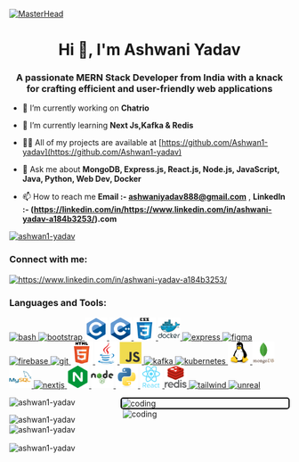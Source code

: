 [![MasterHead](https://miro.medium.com/v2/resize:fit:2000/1*-ntL3Dsvc-dJ5cLGRtSuEw.gif)](https://www.linkedin.com/in/ashwani-yadav-a184b3253/)
<h1 align="center">Hi 👋, I'm Ashwani Yadav</h1>
<h3 align="center">A passionate MERN Stack Developer from India with a knack for crafting efficient and user-friendly web applications</h3>

- 🔭 I’m currently working on **Chatrio**

- 🌱 I’m currently learning **Next Js,Kafka & Redis**

- 👨‍💻 All of my projects are available at [https://github.com/Ashwan1-yadav](https://github.com/Ashwan1-yadav)

- 💬 Ask me about **MongoDB, Express.js, React.js, Node.js, JavaScript, Java, Python, Web Dev, Docker**

- 📫 How to reach me **Email :- ashwaniyadav888@gmail.com** , **LinkedIn :- (https://linkedin.com/in/https://www.linkedin.com/in/ashwani-yadav-a184b3253/).com** 

<p align="left"> <a href="https://github.com/ryo-ma/github-profile-trophy"><img src="https://github-profile-trophy.vercel.app/?username=ashwan1-yadav" alt="ashwan1-yadav" /></a> </p>
<h3 align="left">Connect with me:</h3>
<p align="left">
<a href="https://linkedin.com/in/https://www.linkedin.com/in/ashwani-yadav-a184b3253/" target="blank"><img align="center" src="https://raw.githubusercontent.com/rahuldkjain/github-profile-readme-generator/master/src/images/icons/Social/linked-in-alt.svg" alt="https://www.linkedin.com/in/ashwani-yadav-a184b3253/" height="30" width="40" /></a>
</p>

<h3 align="left">Languages and Tools:</h3>
<p align="left"> <a href="https://www.gnu.org/software/bash/" target="_blank" rel="noreferrer"> <img src="https://logowik.com/content/uploads/images/bash-icon1720765792.logowik.com.webp" alt="bash" width="40" height="40"/> </a> <a href="https://getbootstrap.com" target="_blank" rel="noreferrer"> <img src="https://upload.wikimedia.org/wikipedia/commons/thumb/b/b2/Bootstrap_logo.svg/2560px-Bootstrap_logo.svg.png" alt="bootstrap" width="40" height="40"/> </a> <a href="https://www.cprogramming.com/" target="_blank" rel="noreferrer"> <img src="https://raw.githubusercontent.com/devicons/devicon/master/icons/c/c-original.svg" alt="c" width="40" height="40"/> </a> <a href="https://www.w3schools.com/cpp/" target="_blank" rel="noreferrer"> <img src="https://raw.githubusercontent.com/devicons/devicon/master/icons/cplusplus/cplusplus-original.svg" alt="cplusplus" width="40" height="40"/> </a> <a href="https://www.w3schools.com/css/" target="_blank" rel="noreferrer"> <img src="https://raw.githubusercontent.com/devicons/devicon/master/icons/css3/css3-original-wordmark.svg" alt="css3" width="40" height="40"/> </a> <a href="https://www.docker.com/" target="_blank" rel="noreferrer"> <img src="https://raw.githubusercontent.com/devicons/devicon/master/icons/docker/docker-original-wordmark.svg" alt="docker" width="40" height="40"/> </a> <a href="https://expressjs.com" target="_blank" rel="noreferrer"> <img src="https://w7.pngwing.com/pngs/925/447/png-transparent-express-js-node-js-javascript-mongodb-node-js-text-trademark-logo.png" alt="express" width="40" height="40"/> </a> <a href="https://www.figma.com/" target="_blank" rel="noreferrer"> <img src="https://www.vectorlogo.zone/logos/figma/figma-icon.svg" alt="figma" width="40" height="40"/> </a> <a href="https://firebase.google.com/" target="_blank" rel="noreferrer"> <img src="https://www.vectorlogo.zone/logos/firebase/firebase-icon.svg" alt="firebase" width="40" height="40"/> </a> <a href="https://git-scm.com/" target="_blank" rel="noreferrer"> <img src="https://www.vectorlogo.zone/logos/git-scm/git-scm-icon.svg" alt="git" width="40" height="40"/> </a> <a href="https://www.w3.org/html/" target="_blank" rel="noreferrer"> <img src="https://raw.githubusercontent.com/devicons/devicon/master/icons/html5/html5-original-wordmark.svg" alt="html5" width="40" height="40"/> </a> <a href="https://www.java.com" target="_blank" rel="noreferrer"> <img src="https://raw.githubusercontent.com/devicons/devicon/master/icons/java/java-original.svg" alt="java" width="40" height="40"/> </a> <a href="https://developer.mozilla.org/en-US/docs/Web/JavaScript" target="_blank" rel="noreferrer"> <img src="https://raw.githubusercontent.com/devicons/devicon/master/icons/javascript/javascript-original.svg" alt="javascript" width="40" height="40"/> </a> <a href="https://kafka.apache.org/" target="_blank" rel="noreferrer"> <img src="https://encrypted-tbn0.gstatic.com/images?q=tbn:ANd9GcSxmEh006T-YqvhSJ-8qZKiDN4aBphTKfR80Q&s" alt="kafka" width="40" height="40"/> </a> <a href="https://kubernetes.io" target="_blank" rel="noreferrer"> <img src="https://www.vectorlogo.zone/logos/kubernetes/kubernetes-icon.svg" alt="kubernetes" width="40" height="40"/> </a> <a href="https://www.linux.org/" target="_blank" rel="noreferrer"> <img src="https://raw.githubusercontent.com/devicons/devicon/master/icons/linux/linux-original.svg" alt="linux" width="40" height="40"/> </a> <a href="https://www.mongodb.com/" target="_blank" rel="noreferrer"> <img src="https://raw.githubusercontent.com/devicons/devicon/master/icons/mongodb/mongodb-original-wordmark.svg" alt="mongodb" width="40" height="40"/> </a> <a href="https://www.mysql.com/" target="_blank" rel="noreferrer"> <img src="https://raw.githubusercontent.com/devicons/devicon/master/icons/mysql/mysql-original-wordmark.svg" alt="mysql" width="40" height="40"/> </a> <a href="https://nextjs.org/" target="_blank" rel="noreferrer"> <img src="https://images-cdn.openxcell.com/wp-content/uploads/2024/07/24154156/dango-inner-2.webp" alt="nextjs" width="40" height="40"/> </a> <a href="https://www.nginx.com" target="_blank" rel="noreferrer"> <img src="https://raw.githubusercontent.com/devicons/devicon/master/icons/nginx/nginx-original.svg" alt="nginx" width="40" height="40"/> </a> <a href="https://nodejs.org" target="_blank" rel="noreferrer"> <img src="https://raw.githubusercontent.com/devicons/devicon/master/icons/nodejs/nodejs-original-wordmark.svg" alt="nodejs" width="40" height="40"/> </a> <a href="https://www.python.org" target="_blank" rel="noreferrer"> <img src="https://raw.githubusercontent.com/devicons/devicon/master/icons/python/python-original.svg" alt="python" width="40" height="40"/> </a> <a href="https://reactjs.org/" target="_blank" rel="noreferrer"> <img src="https://raw.githubusercontent.com/devicons/devicon/master/icons/react/react-original-wordmark.svg" alt="react" width="40" height="40"/> </a> <a href="https://redis.io" target="_blank" rel="noreferrer"> <img src="https://raw.githubusercontent.com/devicons/devicon/master/icons/redis/redis-original-wordmark.svg" alt="redis" width="40" height="40"/> </a> <a href="https://tailwindcss.com/" target="_blank" rel="noreferrer"> <img src="https://www.vectorlogo.zone/logos/tailwindcss/tailwindcss-icon.svg" alt="tailwind" width="40" height="40"/> </a> <a href="https://unrealengine.com/" target="_blank" rel="noreferrer"> <img src="https://cdn2.unrealengine.com/ue-logotype-2023-vertical-white-1686x2048-bbfded26daa7.png" alt="unreal" width="40" height="40"/> </a> </p>

<img align="right" alt="coding " width="300" style="border : 2px solid black ; border-radius : 5px" src="https://i.pinimg.com/originals/06/60/ef/0660efe82fa3da42ed56eef013171835.gif"/>
<img align="right" alt="coding " width="300" src="https://i.pinimg.com/originals/ef/2d/b0/ef2db0885d94fd149a4b7914923bb2a3.gif"/>

<p align="left"> <img src="https://komarev.com/ghpvc/?username=ashwan1-yadav&label=Profile%20views&color=0e75b6&style=flat" alt="ashwan1-yadav" /> </p>

<p><img align="left" src="https://github-readme-stats.vercel.app/api/top-langs?username=ashwan1-yadav&show_icons=true&locale=en&layout=compact" alt="ashwan1-yadav" /></p>

<p>&nbsp;<img align="center" src="https://github-readme-stats.vercel.app/api?username=ashwan1-yadav&show_icons=true&locale=en" alt="ashwan1-yadav" /></p>

<p><img align="center" src="https://github-readme-streak-stats.herokuapp.com/?user=ashwan1-yadav&" alt="ashwan1-yadav" /></p>

